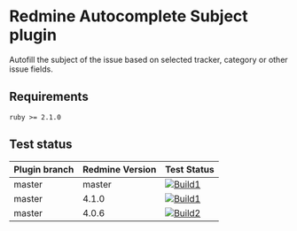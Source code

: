 Redmine Autocomplete Subject plugin
=======================

Autofill the subject of the issue based on selected tracker, category or other issue fields.


## Requirements

    ruby >= 2.1.0
    
## Test status

|Plugin branch| Redmine Version   | Test Status       |
|-------------|-------------------|-------------------|
|master       | master            | [![Build1][1]][5] |  
|master       | 4.1.0             | [![Build1][2]][5] |  
|master       | 4.0.6             | [![Build2][3]][5] |

[1]: https://travis-matrix-badges.herokuapp.com/repos/nanego/redmine_autocomplete_subject/branches/master/1?use_travis_com=true
[2]: https://travis-matrix-badges.herokuapp.com/repos/nanego/redmine_autocomplete_subject/branches/master/2?use_travis_com=true
[3]: https://travis-matrix-badges.herokuapp.com/repos/nanego/redmine_autocomplete_subject/branches/master/3?use_travis_com=true
[5]: https://travis-ci.com/nanego/redmine_autocomplete_subject
